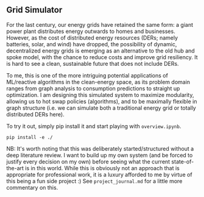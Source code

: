 ## Grid Simulator

For the last century, our energy grids have retained the same form: a giant power plant distributes energy outwards to homes and businesses. However, as the cost of distributed energy resources (DERs; namely batteries, solar, and wind) have dropped, the possibility of dynamic, decentralized energy grids is emerging as an alternative to the old hub and spoke model, with the chance to reduce costs and improve grid resiliency. It is hard to see a clean, sustainable future that does not include DERs.

To me, this is one of the more intriguing potential applications of ML/reactive algorithms in the clean-energy space, as its problem domain ranges from graph analysis to consumption predictions to straight up optimization. I am designing this simulated system to maximize modularity, allowing us to hot swap policies (algorithms), and to be maximally flexible in graph structure (i.e. we can simulate both a traditional energy grid or totally distributed DERs here).

To try it out, simply pip install it and start playing with ```overview.ipynb```.

```pip install -e ./```

NB: It's worth noting that this was deliberately started/structured without a deep literature review. I want to build up my own system (and be forced to justify every decision on my own) before seeing what the current state-of-the-art is in this world. While this is obviously not an approach that is appropriate for professional work, it is a luxury afforded to me by virtue of this being a fun side project :) See `project_journal.md` for a little more commentary on this.
